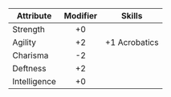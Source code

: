 

| Attribute    | Modifier | Skills        |
| ------------ | :------: | ------------- |
| Strength     |    +0    |               |
| Agility      |    +2    | +1 Acrobatics |
| Charisma     |    -2    |               |
| Deftness     |    +2    |               |
| Intelligence |    +0    |               |


